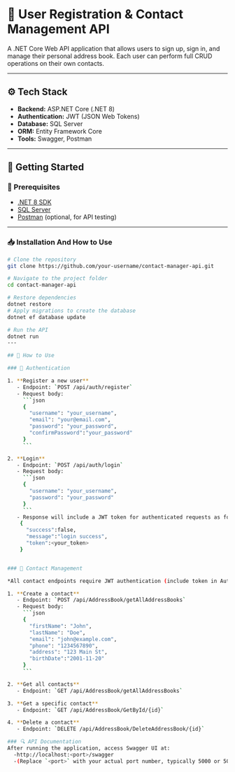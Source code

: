 # 📘 User Registration & Contact Management API

A .NET Core Web API application that allows users to sign up, sign in, and manage their personal address book. Each user can perform full CRUD operations on their own contacts.

---

## ⚙️ Tech Stack

- **Backend:** ASP.NET Core (.NET 8)
- **Authentication:** JWT (JSON Web Tokens)
- **Database:** SQL Server
- **ORM:** Entity Framework Core
- **Tools:** Swagger, Postman

---

## 🚀 Getting Started

### 🔧 Prerequisites

- [.NET 8 SDK](https://dotnet.microsoft.com/en-us/download)
- [SQL Server](https://www.microsoft.com/en-us/sql-server)
- [Postman](https://www.postman.com/) (optional, for API testing)

---

### 📥 Installation And How to Use

```bash
# Clone the repository
git clone https://github.com/your-username/contact-manager-api.git

# Navigate to the project folder
cd contact-manager-api

# Restore dependencies
dotnet restore
# Apply migrations to create the database
dotnet ef database update

# Run the API
dotnet run
---

## 📝 How to Use

### 🔐 Authentication

1. **Register a new user**
   - Endpoint: `POST /api/auth/register`
   - Request body:
     ```json
     {
       "username": "your_username",
       "email": "your@email.com",
       "password": "your_password",
       "confirmPassword":"your_password"
     }
     ```

2. **Login**
   - Endpoint: `POST /api/auth/login`
   - Request body:
     ```json
     {
       "username": "your_username",
       "password": "your_password"
     }
     ```
   - Response will include a JWT token for authenticated requests as follows :
    {
      "success":false,
      "message":"login success",
      "token":<your_token>
    }


### 📇 Contact Management

*All contact endpoints require JWT authentication (include token in Authorization header)*

1. **Create a contact**
   - Endpoint: `POST /api/AddressBook/getAllAddressBooks`
   - Request body:
     ```json
     {
       "firstName": "John",
       "lastName": "Doe",
       "email": "john@example.com",
       "phone": "1234567890",
       "address": "123 Main St",
       "birthDate":"2001-11-20"
     }
     ```

2. **Get all contacts**
   - Endpoint: `GET /api/AddressBook/getAllAddressBooks`

3. **Get a specific contact**
   - Endpoint: `GET /api/AddressBook/GetById/{id}`

4. **Delete a contact**
   - Endpoint: `DELETE /api/AddressBook/DeleteAddressBook/{id}`

### 🔍 API Documentation
After running the application, access Swagger UI at:
  -http://localhost:<port>/swagger
  -(Replace `<port>` with your actual port number, typically 5000 or 5001)
